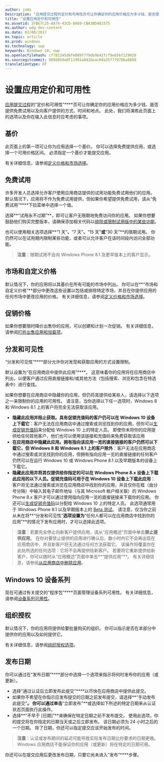 ```yaml
---
author: jnHs
Description: "应用提交过程的定价和可用性页可让你确定你的应用价格应为多少钱、是否提供免费试用版以及向客户提供的方式、时间和地点。"
title: "设置应用定价和可用性"
ms.assetid: 37BE7C25-AA74-43CD-8969-CBA3BD481575
ms.author: wdg-dev-content
ms.date: 02/08/2017
ms.topic: article
ms.prod: windows
ms.technology: uwp
keywords: Windows 10, uwp
ms.openlocfilehash: cf781345d0fe089f779db9b42fcf9eb56f229028
ms.sourcegitcommit: 909d859a0f11981a8d1beac0da35f779786a6889
translationtype: HT
---
```

# <a name="set-app-pricing-and-availability"></a>设置应用定价和可用性


[应用提交过程](app-submissions.md)的“定价和可用性”****页可让你确定你的应用价格应为多少钱、是否提供免费试用以及向客户提供的方式、时间和地点。 此处，我们将演练此页面上的选项以及你在输入此信息时应考虑的事项。

## <a name="base-price"></a>基价


此页面上的第一项可让你为应用选择一个基价。 你可以选择免费提供应用，或选择一个可用价格区间。 必须指定一个基价才能提交应用。

有关详细信息，请参阅[定义价格和市场选择](define-pricing-and-market-selection.md)。

## <a name="free-trial"></a>免费试用


许多开发人员选择允许客户使用应用商店提供的试用功能免费试用他们的应用。 默认情况下，应用将不作为免费试用提供，但如果你希望提供免费试用，请从“免费试用”****下拉菜单中选择一个值。

选择**“试用永不过期”**，即可让客户无限期地免费访问你的应用。 如果你想要鼓励他们购买完整版本，请确保添加相关代码以[排除或限制试用版中的某些功能](../monetize/in-app-purchases-and-trials.md)。

也可以使用相关选项选择**“1 天”**、**“7 天”**、**“15 天”**或**“30 天”**的限期试用。 你仍然可以在试用期内限制某些功能，或者可以允许客户在该时间段内访问全部功能。

> **注意**：限期试用不会向 Windows Phone 8.1 及更早版本上的客户显示。

## <a name="markets-and-custom-prices"></a>市场和自定义价格


默认情况下，你的应用将以其基价在所有可能的市场中列出。 你可以在**“市场和自定义价格”**部分中更改这些设置以包括或排除特定市场，并且在你提供应用的任何市场中更改应用的价格。 有关详细信息，请参阅[定义价格和市场选择](define-pricing-and-market-selection.md)。

## <a name="sale-pricing"></a>促销价格


如果你想要限时降价出售你的应用，可以创建和计划一次促销。 有关详细信息，请参阅[打折出售应用和加载项](put-apps-and-add-ons-on-sale.md)。

## <a name="distribution-and-visibility"></a>分发和可见性


“分发和可见性”****部分允许你对发现和获取应用的方式设置限制。

默认设置为“在应用商店中提供此应用”****。 这意味着你的应用将在应用商店中列出，以便客户通过应用直接链接和/或其他方法（包括搜索、浏览和包含在特选表中）进行查找。

如果你想要在应用商店中隐藏你的应用，但仍将其提供给某些人，请选择以下选项之一来限制你的应用的可用性。 请注意，当你选择以下任一选项时，Windows 8 和 Windows 8.1 上的客户将完全无法获取该应用。

-   **隐藏此应用并阻止获取。具有促销充值码的客户仍可以在 Windows 10 设备上下载它**：客户无法在应用商店中通过搜索或浏览找到你的应用，但你可以[生成促销充值码](generate-promotional-codes.md)来分配给 Windows 10 上的特定人员。 即使你未将你的应用提供给任何其他客户，他们也可以使用该链接和充值码来免费获取该应用
-   **在应用商店中隐藏此应用。拥有指向该应用一览的直接链接的客户仍然可以下载它，但 Windows 8 和 Windows 8.1 上的客户除外**：客户无法在应用商店中通过搜索或浏览找到你的应用，但拥有指向应用一览的直接链接的任何客户仍然可以在运行 Windows 10 或 Windows Phone 8.1 以及早期版本的设备上下载它。
-   **隐藏此应用并将其仅提供给你指定的可以在 Windows Phone 8.x 设备上下载此应用的以下人员。促销充值码可用于在 Windows 10 设备上下载此应用**：客户将无法通过搜索或浏览在应用商店中找到你的应用，并且仅你在框（由分号分隔）中输入其电子邮件地址（与其 Microsoft 帐户相关联）的 Windows Phone 8.x 客户才可以通过使用指向应用一览的直接链接来下载你的应用。 你还可以[生成促销充值码](generate-promotional-codes.md)以分配给 Windows 10 上的特定人员。 此选项通常用于 Windows Phone 8.1 以及早期版本上的 [Beta 测试](beta-testing-and-targeted-distribution.md)。 请注意，仅当你之前从未在将**“分发和可见性”**选项设置为**“任何人都可以在应用商店中找到你的应用”**的情况下发布应用时，才可以选择此选项。

> **注意**：若要完全停止向新客户提供应用，请从“应用概述”页面中单击**禁止提供应用**。 在你对要禁止提供的应用进行确认后，数小时内它不会再出现在应用商店中，并且新客户将无法通过任何方法获取它。 该操作将覆盖你在此处所选的任何选项：它将不会再提供给新客户。 若要将它重新提供给新客户，你可以随时从“应用概述”页面中单击**“提供应用”**。 有关详细信息，请参阅[从应用商店中删除应用](guidance-for-app-package-management.md#removing-an-app-from-the-store)。

## <a name="windows-10-device-families"></a>Windows 10 设备系列

现在可通过有关提交的“程序包”****页面管理设备系列可用性。 有关详细信息，请参阅[设备系列可用性](upload-app-packages.md#device-family-availability)。

## <a name="organizational-licensing"></a>组织授权


默认情况下，你的应用将提供给要批量购买的组织。 你可以指示是否在本部分中提供你的应用以及如何提供它。

有关详细信息，请参阅[组织授权选项](organizational-licensing.md)。

## <a name="publish-date"></a>发布日期


你可以通过在“发布日期”****部分中选择一个选项来指示将何时发布你的应用（或更新）。

-   选择“通过认证后立即发布此提交”****以尽快在应用商店中提供此提交。
-   如果你不希望在你指示应发布提交的日期之前发布提交，请选择**“手动发布此提交”**。 你可以通过单击**“立即发布”**或选择如下所述的特定日期来从认证状态页面执行此操作。
-   选择**“不早于 \[日期\]”**来确保在特定日期之前不发布提交。 使用此选项，你的提交将在你指定的日期当天或之后立即发布。 该日期必须为 24 小时之后的一个日期。 除了日期，你还可以指定提交应该开始发布的时间。

   > **注意**：认证或发布期间的延迟可能导致实际发布日期比你要求的日期更晚。 Windows 应用商店不能保证你的应用（或更新）将在特定的日期可用。

你还可以在提交应用后更改发布日期，只要它尚未进入“发布”****步骤。
 

 
